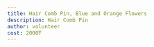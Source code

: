 ```yaml
---
title: Hair Comb Pin, Blue and Orange Flowers
description: Hair Comb Pin
author: volunteer
cost: 2000₸
---
```


